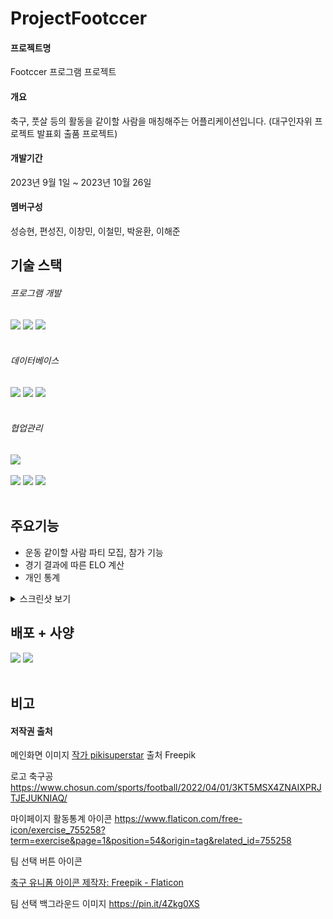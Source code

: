 # ProjectFootccer
#### 프로젝트명
Footccer 프로그램 프로젝트
#### 개요
축구, 풋살 등의 활동을 같이할 사람을 매칭해주는 어플리케이션입니다.
(대구인자위 프로젝트 발표회 출품 프로젝트)
#### 개발기간
2023년 9월 1일 ~ 2023년 10월 26일
#### 멤버구성
성승현, 편성진, 이창민, 이철민, 박윤환, 이해준

## 기술 스택

###### 프로그램 개발
<div>  
  <img src="https://img.shields.io/badge/C%23-512BD4?style=for-the-badge&logo=csharp&logoColor=white">
  <img src="https://img.shields.io/badge/.net framework 4.8-512BD4?style=for-the-badge&logo=dotnet&logoColor=white">
  <img src="https://img.shields.io/badge/Visual Studio Community 2022-5C2D91?style=for-the-badge&logo=visualstudio&logoColor=white">
</div></br>

###### 데이터베이스
<div>  
  <img src="https://img.shields.io/badge/mysql-4479A1?style=for-the-badge&logo=mysql&logoColor=white">  
  <img src="https://img.shields.io/badge/heidisql-4479A1?style=for-the-badge&logo=mysql&logoColor=white">
  <img src="https://img.shields.io/badge/docker desktop-2496ED?style=for-the-badge&logo=docker&logoColor=white"> 
</div></br>

###### 협업관리
<div>  
  <img src="https://img.shields.io/badge/google drive-4285F4?style=for-the-badge&logo=googledrive&logoColor=white">
</div></br>
<div>  
  <img src="https://img.shields.io/badge/git-F05032?style=for-the-badge&logo=git&logoColor=white">   
  <img src="https://img.shields.io/badge/github-181717?style=for-the-badge&logo=github&logoColor=white">   
  <img src="https://img.shields.io/badge/sourcetree-0052CC?style=for-the-badge&logo=sourcetree&logoColor=white">
  
</div></br>

## 주요기능
* 운동 같이할 사람 파티 모집, 참가 기능
* 경기 결과에 따른 ELO 계산
* 개인 통계

<details>
<summary>스크린샷 보기</summary>
  
![login](https://github.com/SSH-Official/FootccerReadme/assets/144085903/83f2a02a-f509-4bbb-be12-a9a887e151ed) </br>
![sign In](https://github.com/SSH-Official/FootccerReadme/assets/144085903/a069b624-9ece-4cba-9cf3-e0116477b89a) </br>
![mainmenu](https://github.com/SSH-Official/FootccerReadme/assets/144085903/519d21eb-9952-4f2f-9ead-c13c9a643dff) </br>
![myparty](https://github.com/SSH-Official/FootccerReadme/assets/144085903/f8bcd26c-e18c-45e7-a2d0-a962c19f6d0c) </br>
![partySearch](https://github.com/SSH-Official/FootccerReadme/assets/144085903/c8943e98-9054-47c9-9548-705a488f45c0) </br>
![partyJoin](https://github.com/SSH-Official/FootccerReadme/assets/144085903/d6beda0e-3e6e-4db3-9328-cd9d864e0b95) </br>
![createParty](https://github.com/SSH-Official/FootccerReadme/assets/144085903/5c8cd3c0-7c06-46e4-840a-4c8d35c5beba) </br>
![record](https://github.com/SSH-Official/FootccerReadme/assets/144085903/e2b4ec1e-7b77-4fef-88a9-9a46b8a01fff) </br>
![insertStat](https://github.com/SSH-Official/FootccerReadme/assets/144085903/3a01833c-399c-4c60-80f0-679f2c8189c1) </br>
![mypage](https://github.com/SSH-Official/FootccerReadme/assets/144085903/bae4262e-8bf2-4ce7-986e-b51ff33ef1aa) </br>
![config](https://github.com/SSH-Official/FootccerReadme/assets/144085903/fe0be915-34e4-4d29-a6a2-548207237f65) </br>
  
</details>


## 배포 + 사양
<div>  
  <img src="https://img.shields.io/badge/windows 10 이상-0078D6?style=for-the-badge&logo=windows10&logoColor=white">
  <img src="https://img.shields.io/badge/.net framework 4.8 필요-512BD4?style=for-the-badge&logo=dotnet&logoColor=white">
</div></br>

## 비고

#### 저작권 출처

메인화면 이미지
<a href="https://kr.freepik.com/free-vector/realistic-soccer-football-stadium-illustration_13399208.htm#query=%EC%B6%95%EA%B5%AC%EC%9E%A5&
from_query=%EC%B6%95%EA%B5%AC%EA%B2%BD%EA%B8%B0%EC%9E%A5&position=17&from_view=search&track=sph">작가 pikisuperstar</a> 출처 Freepik

로고 축구공 https://www.chosun.com/sports/football/2022/04/01/3KT5MSX4ZNAIXPRJTJEJUKNIAQ/

마이페이지 활동통계 아이콘 https://www.flaticon.com/free-icon/exercise_755258?term=exercise&page=1&position=54&origin=tag&related_id=755258

팀 선택 버튼 아이콘 <a href="https://www.flaticon.com/kr/free-icons/-" title="축구 유니폼 아이콘">

축구 유니폼 아이콘  제작자: Freepik - Flaticon</a>

팀 선택 백그라운드 이미지 https://pin.it/4Zkg0XS

